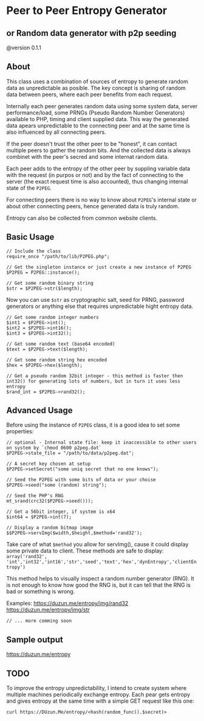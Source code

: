 
# Peer to Peer Entropy Generator
## or Random data generator with p2p seeding
@version 0.1.1

## About

This class uses a combination of sources of entropy to generate random data as unpredictable as posible. 
The key concept is sharing of random data between peers, where each peer benefits from each request.

Internally each peer generates random data using some system data, server performance/load, some PRNGs (Pseudo Random Number Generators) available to PHP, timing and client supplied data. This way the generated data apears unpredictable to the connecting peer and at the same time is also influenced by all connecting peers.

If the peer doesn't trust the other peer to be "honest", it can contact multiple peers to gather the random bits. And the collected data is always combinet with the peer's secred and some internat random data.

Each peer adds to the entropy of the other peer by suppling variable data with the request (in purpos or not) and by the fact of connecting to the server (the exact request time is also accounted), thus changing internal state of the `P2PEG`.

For connecting peers there is no way to know about `P2PEG`'s internal state or about other connecting peers, hence generated data is truly random.

Entropy can also be collected from common website clients.

## Basic Usage

    // Include the class
    require_once "/path/to/lib/P2PEG.php";
    
    // Get the singleton instance or just create a new instance of P2PEG
    $P2PEG = P2PEG::instance();
    
    // Get some random binary string
    $str = $P2PEG->str($length);

Now you can use `$str` as cryptographic salt, seed for PRNG, password generators or anything else that requires unpredictable hight entropy data.
    
    // Get some random integer numbers
    $int1 = $P2PEG->int();
    $int2 = $P2PEG->int16();
    $int3 = $P2PEG->int32();
    
    // Get some random text (base64 encoded)
    $text = $P2PEG->text($length);
    
    // Get some random string hex encoded
    $hex = $P2PEG->hex($length);

    // Get a pseudo random 32bit integer - this method is faster then int32() for generating lots of numbers, but in turn it uses less entropy
    $rand_int = $P2PEG->rand32();

## Advanced Usage

Before using the instance of `P2PEG` class, it is a good idea to set some properties:

    // optional - Internal state file: keep it inaccessible to other users on system by `chmod 0600 p2peg.dat`
    $P2PEG->state_file = "/path/to/data/p2peg.dat";
    
    // A secret key chosen at setup
    $P2PEG->setSecret("some uniq secret that no one knows");

    // Seed the P2PEG with some bits of data or your choise
    $P2PEG->seed("some (random) string");
    
    // Seed the PHP's RNG
    mt_srand(crc32($P2PEG->seed()));
    
    // Get a 56bit integer, if system is x64
    $int64 = $P2PEG->int(7);

    // Display a random bitmap image
    $$P2PEG->servImg($width,$height,$method='rand32');
    
Take care of what `$method` you allow for servImg(), cause it could display some private data to client.
These methods are safe to display: `array('rand32', 'int','int32','int16','str','seed','text','hex','dynEntropy','clientEntropy')`

This method helps to visually inspect a random number generator (RNG). It is not enough to know how good the RNG is, but it can tell that the RNG is bad or something is wrong.

Examples: https://duzun.me/entropy/img/rand32 https://duzun.me/entropy/img/str


    // ... more comming soon
    

## Sample output

https://duzun.me/entropy


## TODO

To improve the entropy unpredictability, I intend to create system where multiple machines periodically exchange entropy. 
Each pear gets entropy and gives entropy at the same time with a simple GET request like this one:

    curl https://DUzun.Me/entropy/<hash(random_func().$secret)>



